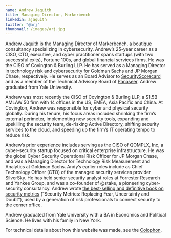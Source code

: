 ```yaml
---
name: Andrew Jaquith
title: Managing Director, Markerbench
linkedin: ajaquith
twitter: "@arj"
thumbnail: /images/arj.jpg
---
```

[Andrew Jaquith](https://www.linkedin.com/in/ajaquith/) is the Managing Director of Markerbench, a boutique consultancy specializing in cybersecurity. Andrew’s 25-year career as a CISO, CTO, executive, and cyber practitioner spans startups (with two successful exits), Fortune 100s, and global financial services firms. He was the CISO of Covington & Burling LLP. He has served as a Managing Director in technology risk and cybersecurity for Goldman Sachs and JP Morgan Chase, respectively. He serves as an Board Advisor to [SecurityScorecard](https://securityscorecard.com) and as a member of the Technical Advisory Board of [Panaseer](https://panaseer.com). Andrew graduated from Yale University.

<!-- More -->

Andrew was most recently the CISO of Covington & Burling LLP, a $1.5B AMLAW 50 firm with 14 offices in the US, EMEA, Asia Pacific and China. At Covington, Andrew was responsible for cyber and physical security globally. During his tenure, his focus areas included shrinking the firm’s external perimeter, implementing new security tools, expanding and upskilling the security team, de-risking Active Directory, shifting security services to the cloud, and speeding up the firm’s IT operating tempo to reduce risk.

Andrew’s prior experience includes serving as the CISO of QOMPLX, Inc, a cyber-security startup focused on critical enterprise infrastructure. He was the global Cyber Security Operational Risk Officer for JP Morgan Chase, and was a Managing Director for Technology Risk Measurement and Analytics at Goldman Sachs. Andy’s earlier roles include as Chief Technology Officer (CTO) of the managed security services provider SilverSky. He has held senior security analyst roles at Forrester Research and Yankee Group, and was a co-founder of @stake, a pioneering cyber-security consultancy. Andrew wrote [the best-selling and definitive book on security metrics](https://www.amazon.com/Security-Metrics-Replacing-Uncertainty-Doubt/dp/0321349989) (“Security Metrics: Replacing Fear, Uncertainty and Doubt”), used by a generation of risk professionals to connect security to the corner office.

Andrew graduated from Yale University with a BA in Economics and Political Science. He lives with his family in New York.

For technical details about how this website was made, see the [Colophon](/colophon/).
